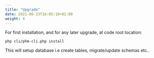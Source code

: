 ```yaml
---
title: "Upgrade"
date: 2021-06-23T16:05:10+02:00
weight: 4
---
```


For first installation, and for any later upgrade, at code root location:

    php cli/phm-cli.php install

This will setup database i.e create tables, migrate/update schemas etc..
